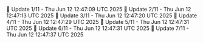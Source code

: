 📌 Update 1/11 - Thu Jun 12 12:47:09 UTC 2025
📌 Update 2/11 - Thu Jun 12 12:47:13 UTC 2025
📌 Update 3/11 - Thu Jun 12 12:47:20 UTC 2025
📌 Update 4/11 - Thu Jun 12 12:47:29 UTC 2025
📌 Update 5/11 - Thu Jun 12 12:47:31 UTC 2025
📌 Update 6/11 - Thu Jun 12 12:47:31 UTC 2025
📌 Update 7/11 - Thu Jun 12 12:47:37 UTC 2025
